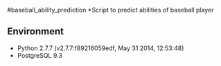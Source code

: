 #baseball_ability_prediction
*Script to predict abilities of baseball player

## Environment
* Python 2.7.7 (v2.7.7:f89216059edf, May 31 2014, 12:53:48) 
* PostgreSQL 9.3

